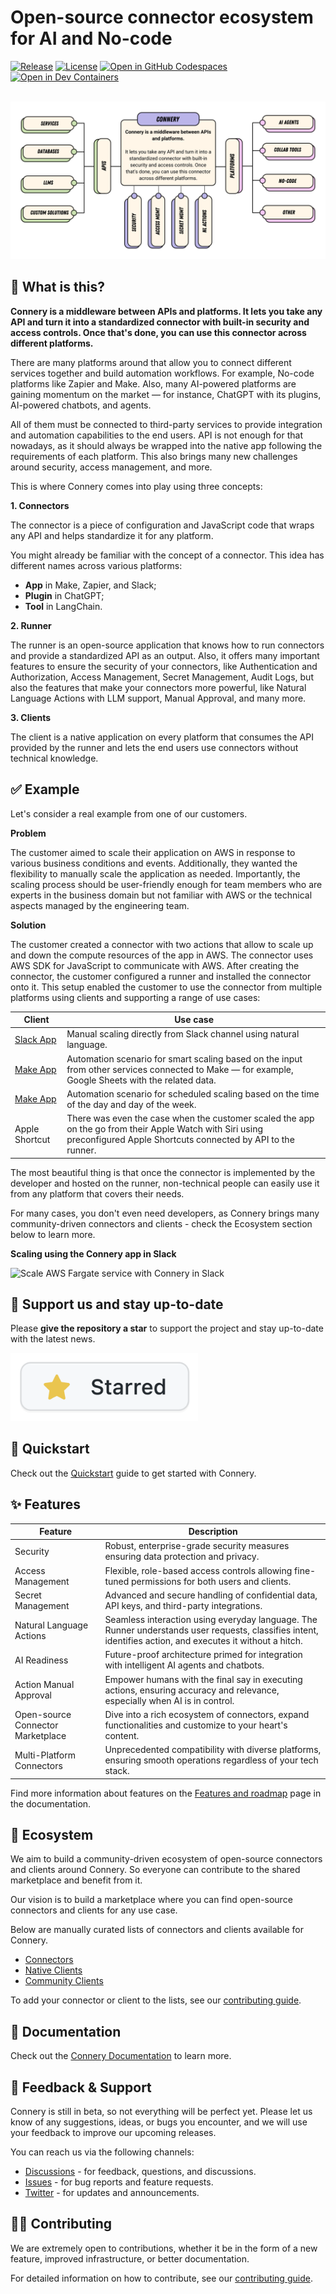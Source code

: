 # Open-source connector ecosystem for AI and No-code

[![Release](https://img.shields.io/github/v/release/connery-io/connery?color=74C649&label=Release)](https://github.com/connery-io/connery/releases)
[![License](https://img.shields.io/github/license/connery-io/connery?color=74C649&label=License)](https://github.com/connery-io/connery/blob/main/LICENSE)
[![Open in GitHub Codespaces](https://img.shields.io/badge/Open%20in%20GitHub%20Codespaces-black?logo=github)](https://github.com/codespaces/new/connery-io/connery?quickstart=1)
[![Open in Dev Containers](https://img.shields.io/badge/Open%20in%20Dev%20Container-blue?logo=visualstudiocode)](https://vscode.dev/redirect?url=vscode://ms-vscode-remote.remote-containers/cloneInVolume?url=https://github.com/connery-io/connery)

<br/>
<img alt="Connery overview diagram" src="https://raw.githubusercontent.com/connery-io/connery/main/apps/docs/static/img/repo/connery-overview-diagram.svg">

## 🤔 What is this?

**Connery is a middleware between APIs and platforms.
It lets you take any API and turn it into a standardized connector with built-in security and access controls. Once that's done, you can use this connector across different platforms.**

There are many platforms around that allow you to connect different services together and build automation workflows.
For example, No-code platforms like Zapier and Make.
Also, many AI-powered platforms are gaining momentum on the market — for instance, ChatGPT with its plugins,
AI-powered chatbots, and agents.

All of them must be connected to third-party services to provide integration and automation capabilities to the end users.
API is not enough for that nowadays, as it should always be wrapped into the native app following
the requirements of each platform. This also brings many new challenges around security, access management, and more.

This is where Connery comes into play using three concepts:

**1. Connectors**

The connector is a piece of configuration and JavaScript code that wraps any API
and helps standardize it for any platform.

You might already be familiar with the concept of a connector.
This idea has different names across various platforms:

- **App** in Make, Zapier, and Slack;
- **Plugin** in ChatGPT;
- **Tool** in LangChain.

**2. Runner**

The runner is an open-source application that knows how to run connectors and provide a standardized API as an output.
Also, it offers many important features to ensure the security of your connectors,
like Authentication and Authorization, Access Management, Secret Management, Audit Logs,
but also the features that make your connectors more powerful, like Natural Language Actions with LLM support, Manual Approval, and many more.

**3. Clients**

The client is a native application on every platform that consumes the API provided
by the runner and lets the end users use connectors without technical knowledge.

## ✅ Example

Let's consider a real example from one of our customers.

**Problem**

The customer aimed to scale their application on AWS in response to various business conditions and events.
Additionally, they wanted the flexibility to manually scale the application as needed.
Importantly, the scaling process should be user-friendly enough for team members who are experts
in the business domain but not familiar with AWS or the technical aspects managed by the engineering team.

**Solution**

The customer created a connector with two actions that allow to scale up and down the compute resources of the app in AWS.
The connector uses AWS SDK for JavaScript to communicate with AWS.
After creating the connector, the customer configured a runner and installed the connector onto it.
This setup enabled the customer to use the connector from multiple platforms using clients and supporting a range of use cases:

| Client                                                         | Use case                                                                                                                                                                |
| -------------------------------------------------------------- | ----------------------------------------------------------------------------------------------------------------------------------------------------------------------- |
| [Slack App](https://docs.connery.io/docs/native-clients/slack) | Manual scaling directly from Slack channel using natural language.                                                                                                      |
| [Make App](https://docs.connery.io/docs/native-clients/make)   | Automation scenario for smart scaling based on the input from other services connected to Make — for example, Google Sheets with the related data.                      |
| [Make App](https://docs.connery.io/docs/native-clients/make)   | Automation scenario for scheduled scaling based on the time of the day and day of the week.                                                                             |
| Apple Shortcut                                                 | There was even the case when the customer scaled the app on the go from their Apple Watch with Siri using preconfigured Apple Shortcuts connected by API to the runner. |

The most beautiful thing is that once the connector is implemented by the developer and hosted on the runner,
non-technical people can easily use it from any platform that covers their needs.

For many cases, you don't even need developers, as Connery brings many community-driven connectors and clients -
check the Ecosystem section below to learn more.

**Scaling using the Connery app in Slack**

<img alt="Scale AWS Fargate service with Connery in Slack" src="https://raw.githubusercontent.com/connery-io/connery/main/apps/docs/static/img/repo/scale-aws-fargate-service-with-connery-in-slack.gif">

## 🌟 Support us and stay up-to-date

Please **give the repository a star** to support the project and stay up-to-date with the latest news.

<a href="https://github.com/connery-io/connery">
   <img src="https://raw.githubusercontent.com/connery-io/connery/main/apps/docs/static/img/repo/give-us-a-star.png" alt="Give the repository a star" width="300">
</a>

## 🚀 Quickstart

Check out the [Quickstart](https://docs.connery.io/docs/quick-start/) guide to get started with Connery.

## ✨ Features

| Feature                           | Description                                                                                                                                                |
| --------------------------------- | ---------------------------------------------------------------------------------------------------------------------------------------------------------- |
| Security                          | Robust, enterprise-grade security measures ensuring data protection and privacy.                                                                           |
| Access Management                 | Flexible, role-based access controls allowing fine-tuned permissions for both users and clients.                                                           |
| Secret Management                 | Advanced and secure handling of confidential data, API keys, and third-party integrations.                                                                 |
| Natural Language Actions          | Seamless interaction using everyday language. The Runner understands user requests, classifies intent, identifies action, and executes it without a hitch. |
| AI Readiness                      | Future-proof architecture primed for integration with intelligent AI agents and chatbots.                                                                  |
| Action Manual Approval            | Empower humans with the final say in executing actions, ensuring accuracy and relevance, especially when AI is in control.                                 |
| Open-source Connector Marketplace | Dive into a rich ecosystem of connectors, expand functionalities and customize to your heart's content.                                                    |
| Multi-Platform Connectors         | Unprecedented compatibility with diverse platforms, ensuring smooth operations regardless of your tech stack.                                              |

Find more information about features on the [Features and roadmap](https://docs.connery.io/docs/introduction/features) page in the documentation.

## 🌳 Ecosystem

We aim to build a community-driven ecosystem of open-source connectors and clients around Connery.
So everyone can contribute to the shared marketplace and benefit from it.

Our vision is to build a marketplace where you can find open-source connectors and clients for any use case.

Below are manually curated lists of connectors and clients available for Connery.

- [Connectors](https://docs.connery.io/docs/connectors)
- [Native Clients](https://docs.connery.io/docs/native-clients/)
- [Community Clients](https://docs.connery.io/docs/community-clients)

To add your connector or client to the lists, see our [contributing guide](/CONTRIBUTING.md).

## 📖 Documentation

Check out the [Connery Documentation](https://docs.connery.io) to learn more.

## 💬 Feedback & Support

Connery is still in beta, so not everything will be perfect yet. Please let us know of any suggestions, ideas, or bugs you encounter, and we will use your feedback to improve our upcoming releases.

You can reach us via the following channels:

- [Discussions](https://github.com/connery-io/connery/discussions) - for feedback, questions, and discussions.
- [Issues](https://github.com/connery-io/connery/issues) - for bug reports and feature requests.
- [Twitter](https://twitter.com/connery_io) - for updates and announcements.

## 👨‍💻 Contributing

We are extremely open to contributions, whether it be in the form of a new feature, improved infrastructure, or better documentation.

For detailed information on how to contribute, see our [contributing guide](/CONTRIBUTING.md).
